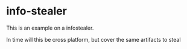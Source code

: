 # info-stealer

This is an example on a infostealer.

In time will this be cross platform, but cover the same artifacts to steal